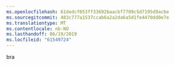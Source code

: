 ```yaml
---
ms.openlocfilehash: 61dedcf053ff33692baacbf7789c5d7195d9acbe
ms.sourcegitcommit: 483c777a1537ccab6a2a2da6a5d1fe4470dd0e7e
ms.translationtype: MT
ms.contentlocale: nb-NO
ms.lasthandoff: 06/19/2019
ms.locfileid: "61549724"
---
```

bra